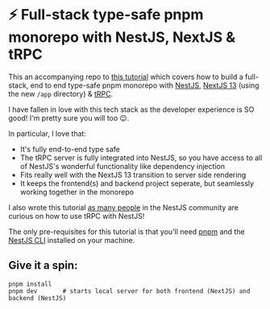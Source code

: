 # ⚡️ Full-stack type-safe pnpm monorepo with NestJS, NextJS & tRPC

This an accompanying repo to [this tutorial](https://www.tomray.dev/nestjs-nextjs-trpc) which covers how to build a full-stack, end to end type-safe pnpm monorepo with [NestJS](https://nestjs.com/), [NextJS 13](https://nextjs.org/docs) (using the new `/app` directory) & [tRPC](https://trpc.io/).

I have fallen in love with this tech stack as the developer experience is SO good! I'm pretty sure you will too 😉.

In particular, I love that:

- It's fully end-to-end type safe
- The tRPC server is fully integrated into NestJS, so you have access to all of NestJS's wonderful functionality like dependency injection
- Fits really well with the NextJS 13 transition to server side rendering
- It keeps the frontend(s) and backend project seperate, but seamlessly working together in the monorepo

I also wrote this tutorial [as many people](https://github.com/trpc/trpc/discussions/1504) in the NestJS community are curious on how to use tRPC with NestJS!

The only pre-requisites for this tutorial is that you'll need [pnpm](https://pnpm.io/installation) and the [NestJS CLI](https://docs.nestjs.com/cli/overview) installed on your machine.

## Give it a spin:

```
pnpm install
pnpm dev       # starts local server for both frontend (NextJS) and backend (NestJS)
```
